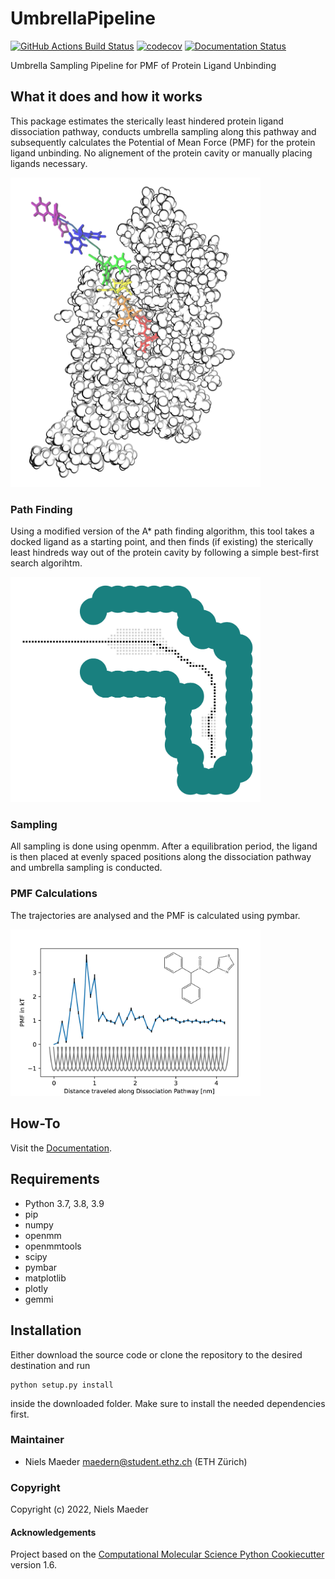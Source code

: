 UmbrellaPipeline
==============================
[//]: # (Badges)
[![GitHub Actions Build Status](https://github.com/nmaeder/UmbrellaPipeline/workflows/CI/badge.svg)](https://github.com/nmaeder/UmbrellaPipeline/actions?query=workflow%3ACI)
[![codecov](https://codecov.io/gh/nmaeder/UmbrellaPipeline/branch/main/graph/badge.svg)](https://codecov.io/gh/nmaeder/UmbrellaPipeline/branch/main)
[![Documentation Status](https://readthedocs.org/projects/umbrellapipeline/badge/?version=latest)](https://umbrellapipeline.readthedocs.io/en/docs/)

Umbrella Sampling Pipeline for PMF of Protein Ligand Unbinding

## What it does and how it works

This package estimates the sterically least hindered protein ligand dissociation pathway, conducts umbrella sampling along this pathway and subsequently calculates the Potential of Mean Force (PMF) for the protein ligand unbinding. No alignement of the protein cavity or manually placing ligands necessary.


<img src="docs/_static/prot.png" alt="drawing" width="400"/>

### Path Finding
Using a modified version of the A* path finding algorithm, this tool takes a docked ligand as a starting point, and then finds (if existing) the sterically least hindreds way out of the protein cavity by following a simple best-first search algorihtm. 

<img src="docs/_static/path.png" alt="drawing" width="400"/>

### Sampling

All sampling is done using openmm. After a equilibration period, the ligand is then placed at evenly spaced positions along the dissociation pathway and umbrella sampling is conducted.

### PMF Calculations

The trajectories are analysed and the PMF is calculated using pymbar.

<img src="docs/_static/pmf.png" alt="drawing" width="400"/>

## How-To

Visit the [Documentation](https://umbrellapipeline.readthedocs.io/en/docs/).

## Requirements

- Python 3.7, 3.8, 3.9
- pip
- numpy
- openmm
- openmmtools
- scipy
- pymbar
- matplotlib
- plotly
- gemmi

## Installation
Either download the source code or clone the repository to the desired destination and run 
```
python setup.py install
```
inside the downloaded folder. Make sure to install the needed dependencies first.


### Maintainer

- Niels Maeder <maedern@student.ethz.ch> (ETH Zürich)

### Copyright

Copyright (c) 2022, Niels Maeder

#### Acknowledgements
 
Project based on the 
[Computational Molecular Science Python Cookiecutter](https://github.com/molssi/cookiecutter-cms) version 1.6.
